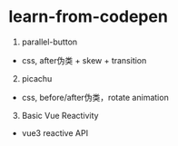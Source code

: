 # learn-from-codepen
1. parallel-button
  - css, after伪类 + skew + transition 
2. picachu
  - css, before/after伪类，rotate animation
3. Basic Vue Reactivity
  - vue3 reactive API